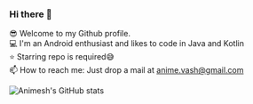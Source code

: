 ### Hi there 👋

<!--
**AnimeshVashistha/AnimeshVashistha** is a ✨ _special_ ✨ repository because its `README.md` (this file) appears on your GitHub profile.

Here are some ideas to get you started:

- 🔭 I’m currently working on ...
- 🌱 I’m currently learning ...
- 👯 I’m looking to collaborate on ...
- 🤔 I’m looking for help with ...
- 💬 Ask me about ...
- 📫 How to reach me: ...
- 😄 Pronouns: ...
- ⚡ Fun fact: ...
-->

😎 Welcome to my Github profile.<br />
💻 I'm an Android enthusiast and likes to code in Java and Kotlin <br />
⭐ Starring repo is required😅 <br />
📫 How to reach me: Just drop a mail at anime.vash@gmail.com <br />

![Animesh's GitHub stats](https://github-readme-stats.vercel.app/api?username=AnimeshVashistha&show_icons=true&theme=darcula)



